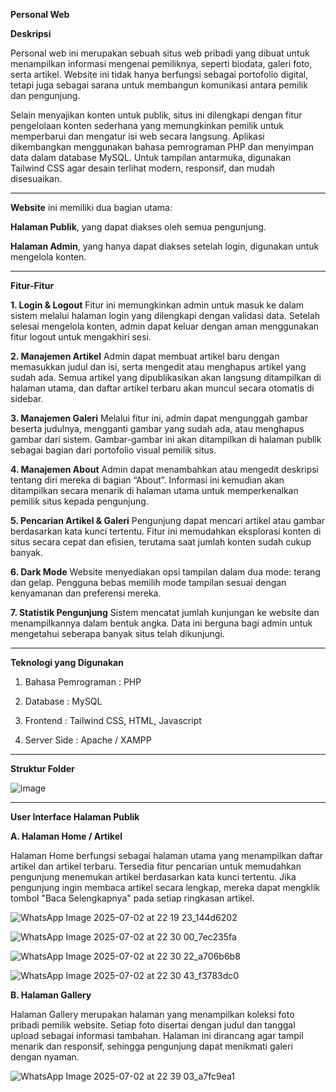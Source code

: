 **Personal Web**

**Deskripsi**

Personal web ini merupakan sebuah situs web pribadi yang dibuat untuk menampilkan informasi mengenai pemiliknya, seperti biodata, galeri foto, serta artikel. Website ini tidak hanya berfungsi sebagai portofolio digital, tetapi juga sebagai sarana untuk membangun komunikasi antara pemilik dan pengunjung.

Selain menyajikan konten untuk publik, situs ini dilengkapi dengan fitur pengelolaan konten sederhana yang memungkinkan pemilik untuk memperbarui dan mengatur isi web secara langsung. Aplikasi dikembangkan menggunakan bahasa pemrograman PHP dan menyimpan data dalam database MySQL. Untuk tampilan antarmuka, digunakan Tailwind CSS agar desain terlihat modern, responsif, dan mudah disesuaikan.
____________________________________________________________________________________________________________________________________________________________________________

**Website** ini memiliki dua bagian utama:

**Halaman Publik**, yang dapat diakses oleh semua pengunjung.

**Halaman Admin**, yang hanya dapat diakses setelah login, digunakan untuk mengelola konten.
_________________________________________________________________________________________________________________________________________________________________________________
**Fitur-Fitur**

**1. Login & Logout**
Fitur ini memungkinkan admin untuk masuk ke dalam sistem melalui halaman login yang dilengkapi dengan validasi data. Setelah selesai mengelola konten, admin dapat keluar dengan aman menggunakan fitur logout untuk mengakhiri sesi.

**2. Manajemen Artikel**
Admin dapat membuat artikel baru dengan memasukkan judul dan isi, serta mengedit atau menghapus artikel yang sudah ada. Semua artikel yang dipublikasikan akan langsung ditampilkan di halaman utama, dan daftar artikel terbaru akan muncul secara otomatis di sidebar.

**3. Manajemen Galeri**
Melalui fitur ini, admin dapat mengunggah gambar beserta judulnya, mengganti gambar yang sudah ada, atau menghapus gambar dari sistem. Gambar-gambar ini akan ditampilkan di halaman publik sebagai bagian dari portofolio visual pemilik situs.

**4. Manajemen About**
Admin dapat menambahkan atau mengedit deskripsi tentang diri mereka di bagian “About”. Informasi ini kemudian akan ditampilkan secara menarik di halaman utama untuk memperkenalkan pemilik situs kepada pengunjung.

**5. Pencarian Artikel & Galeri**
Pengunjung dapat mencari artikel atau gambar berdasarkan kata kunci tertentu. Fitur ini memudahkan eksplorasi konten di situs secara cepat dan efisien, terutama saat jumlah konten sudah cukup banyak.

**6. Dark Mode**
Website menyediakan opsi tampilan dalam dua mode: terang dan gelap. Pengguna bebas memilih mode tampilan sesuai dengan kenyamanan dan preferensi mereka.

**7. Statistik Pengunjung**
Sistem mencatat jumlah kunjungan ke website dan menampilkannya dalam bentuk angka. Data ini berguna bagi admin untuk mengetahui seberapa banyak situs telah dikunjungi.
____________________________________________________________________________________________________________________________________________________________________________

**Teknologi yang Digunakan**

1. Bahasa Pemrograman : PHP

2. Database : MySQL

3. Frontend : Tailwind CSS, HTML, Javascript

4. Server Side : Apache / XAMPP
____________________________________________________________________________________________________________________________________________________________________________

**Struktur Folder**

![image](https://github.com/user-attachments/assets/fa62be6b-c34c-4d7e-a5f2-d78395e33f72)

_____________________________________________________________________________________________________________________________________________________________________________

**User Interface Halaman Publik**

**A. Halaman Home / Artikel**

Halaman Home berfungsi sebagai halaman utama yang menampilkan daftar artikel dan artikel terbaru. Tersedia fitur pencarian untuk memudahkan pengunjung menemukan artikel berdasarkan kata kunci tertentu. Jika pengunjung ingin membaca artikel secara lengkap, mereka dapat mengklik tombol "Baca Selengkapnya" pada setiap ringkasan artikel.

![WhatsApp Image 2025-07-02 at 22 19 23_144d6202](https://github.com/user-attachments/assets/20053b95-f88e-47e4-b1da-a954c5c5f01d)

![WhatsApp Image 2025-07-02 at 22 30 00_7ec235fa](https://github.com/user-attachments/assets/c18aa0b6-9c5b-4638-8725-738f0bafcaaf)

![WhatsApp Image 2025-07-02 at 22 30 22_a706b6b8](https://github.com/user-attachments/assets/cfebdad8-9252-404d-84b6-6978c1bee0dd)

![WhatsApp Image 2025-07-02 at 22 30 43_f3783dc0](https://github.com/user-attachments/assets/3d99c971-8090-42b3-88d3-1c4bf4a2cfbe)

**B. Halaman Gallery**

Halaman Gallery merupakan halaman yang menampilkan koleksi foto pribadi pemilik website. Setiap foto disertai dengan judul dan tanggal upload sebagai informasi tambahan. Halaman ini dirancang agar tampil menarik dan responsif, sehingga pengunjung dapat menikmati galeri dengan nyaman.

![WhatsApp Image 2025-07-02 at 22 39 03_a7fc9ea1](https://github.com/user-attachments/assets/6d1c2cd7-1b8d-4a54-82f8-8a4d30b2ca5c)







